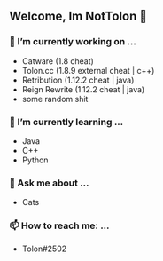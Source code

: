 ## Welcome, Im NotTolon 👋

### 🔭 I’m currently working on ...
* Catware (1.8 cheat)
* Tolon.cc (1.8.9 external cheat | c++)
* Retribution (1.12.2 cheat | java)
* Reign Rewrite (1.12.2 cheat | java)
* some random shit

### 🌱 I’m currently learning ...
* Java
* C++
* Python

### 💬 Ask me about ...
* Cats

### 📫 How to reach me: ...
* Tolon#2502


